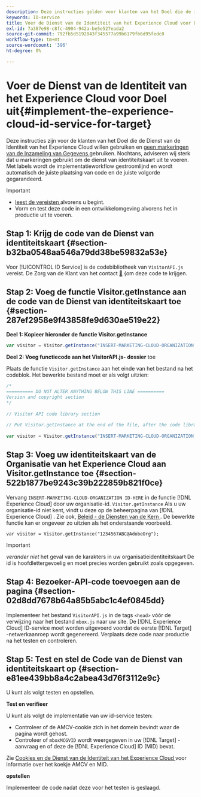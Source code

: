 ```yaml
---
description: Deze instructies gelden voor klanten van het Doel die de identiteitsservice van het Experience Cloud willen gebruiken en geen labels voor gegevensverzameling gebruiken. Nochtans, adviseren wij sterk dat u markeringen gebruikt om de dienst van identiteitskaart uit te voeren. Met labels wordt de implementatieworkflow gestroomlijnd en wordt automatisch de juiste plaatsing van code en de juiste volgorde gegarandeerd.
keywords: ID-service
title: Voer de Dienst van de Identiteit van het Experience Cloud voor Doel uit
exl-id: 7a387e98-c8fc-4904-942a-be5e527eada2
source-git-commit: 792fb5d5192843f345577a99b6179fb6d95fedc0
workflow-type: tm+mt
source-wordcount: '396'
ht-degree: 0%

---
```


# Voer de Dienst van de Identiteit van het Experience Cloud voor Doel uit{#implement-the-experience-cloud-id-service-for-target}

Deze instructies zijn voor de klanten van het Doel die de Dienst van de Identiteit van het Experience Cloud willen gebruiken en [ geen markeringen van de Inzameling van Gegevens ](https://experienceleague.adobe.com/docs/experience-platform/tags/home.html?lang=nl-NL) gebruiken. Nochtans, adviseren wij sterk dat u markeringen gebruikt om de dienst van identiteitskaart uit te voeren. Met labels wordt de implementatieworkflow gestroomlijnd en wordt automatisch de juiste plaatsing van code en de juiste volgorde gegarandeerd.

>[!IMPORTANT]
>
>* [ leest de vereisten ](../reference/requirements.md) alvorens u begint.
>* Vorm en test deze code in een ontwikkelomgeving alvorens het in productie uit te voeren.

## Stap 1: Krijg de code van de Dienst van identiteitskaart {#section-b32ba0548aa546a79dd38be59832a53e}

Voor [!UICONTROL ID Service] is de codebibliotheek van `VisitorAPI.js` vereist. De Zorg van de Klant van het contact [&#128279;](https://helpx.adobe.com/nl/marketing-cloud/contact-support.html) &lbrace;om deze code te krijgen.

## Stap 2: Voeg de functie Visitor.getInstance aan de code van de Dienst van identiteitskaart toe {#section-287ef2958e9f43858fe9d630ae519e22}

**Deel 1: Kopieer hieronder de functie Visitor.getInstance**

```js
var visitor = Visitor.getInstance("INSERT-MARKETING-CLOUD-ORGANIZATION ID-HERE"); 
```

**Deel 2: Voeg functiecode aan het VisitorAPI.js- dossier** toe

Plaats de functie `Visitor.getInstance` aan het einde van het bestand na het codeblok. Het bewerkte bestand moet er als volgt uitzien:

```js
/* 
========== DO NOT ALTER ANYTHING BELOW THIS LINE ========== 
Version and copyright section 
*/ 
 
// Visitor API code library section 
 
// Put Visitor.getInstance at the end of the file, after the code library 
 
var visitor = Visitor.getInstance("INSERT-MARKETING-CLOUD-ORGANIZATION ID-HERE");
```

## Stap 3: Voeg uw identiteitskaart van de Organisatie van het Experience Cloud aan Visitor.getInstance toe {#section-522b1877be9243c39b222859b821f0ce}

Vervang `INSERT-MARKETING-CLOUD-ORGANIZATION ID-HERE` in de functie [!DNL Experience Cloud] door uw organisatie-id. `Visitor.getInstance` Als u uw organisatie-id niet kent, vindt u deze op de beheerpagina van [!DNL Experience Cloud] . Zie ook, [ Beleid - de Diensten van de Kern ](https://experienceleague.adobe.com/docs/core-services/interface/manage-users-and-products/admin-getting-started.html?lang=nl-NL). De bewerkte functie kan er ongeveer zo uitzien als het onderstaande voorbeeld.

`var visitor = Visitor.getInstance("1234567ABC@AdobeOrg");`

>[!IMPORTANT]
>
>*verander niet* het geval van de karakters in uw organisatieidentiteitskaart De id is hoofdlettergevoelig en moet precies worden gebruikt zoals opgegeven.

## Stap 4: Bezoeker-API-code toevoegen aan de pagina {#section-02d8dd7678b64a85b5abc1c4ef0845dd}

Implementeer het bestand `VisitorAPI.js` in de tags `<head>` vóór de verwijzing naar het bestand `mbox.js` naar uw site. De [!DNL Experience Cloud] ID-service moet worden uitgevoerd voordat de eerste [!DNL Target] -netwerkaanroep wordt gegenereerd. Verplaats deze code naar productie na het testen en controleren.

## Stap 5: Test en stel de Code van de Dienst van identiteitskaart op {#section-e81ee439bb8a4c2abea43d76f3112e9c}

U kunt als volgt testen en opstellen.

**Test en verifieer**

U kunt als volgt de implementatie van uw id-service testen:

* Controleer of de AMCV-cookie zich in het domein bevindt waar de pagina wordt gehost.
* Controleer of `mboxMCGVID` wordt weergegeven in uw [!DNL Target] -aanvraag en of deze de [!DNL Experience Cloud] ID (MID) bevat.

Zie [ Cookies en de Dienst van de Identiteit van het Experience Cloud ](../introduction/cookies.md) voor informatie over het koekje AMCV en MID.

**opstellen**

Implementeer de code nadat deze voor het testen is geslaagd.
